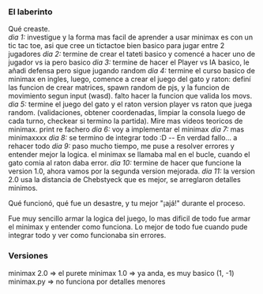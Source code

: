 ### El laberinto 
Qué creaste.  
_dia 1:_ investigue y la forma mas facil de aprender a usar minimax es con un tic tac toe, asi que cree un tictactoe bien basico para jugar entre 2 jugadores
_dia 2:_ termine de crear el tateti basico y comencé a hacer uno de jugador vs ia pero basico
_dia 3:_ termine de hacer el Player vs IA basico, le añadi defensa pero sigue jugando random
_dia 4:_ termine el curso basico de minimax en ingles, luego, comence a crear el juego del gato y raton: definí las funcion de crear matrices, spawn random de pjs, y la funcion de movimiento segun input (wasd). falto hacer la funcion que valida los movs.
_dia 5:_ termine el juego del gato y el raton version player vs raton que juega random. (validaciones, obtener coordenadas, limpiar la consola luego de cada turno, checkear si termino la partida). Mire mas videos teoricos de minimax. print re fachero
_dia 6:_ voy a implementar el minimax
_dia 7:_ mas minimaxxxx
_dia 8:_ se termino de integrar todo :D -- En verdad fallo... a rehacer todo
_dia 9:_ paso mucho tiempo, me puse a resolver errores y entender mejor la logica. el minimax se llamaba mal en el bucle, cuando el gato comia al raton daba error.
_dia 10:_ termine de hacer que funcione la version 1.0, ahora vamos por la segunda version mejorada.
_dia 11:_ la version 2.0 usa la distancia de Chebstyeck que es mejor, se arreglaron detalles minimos. 

Qué funcionó, qué fue un desastre, y tu mejor "¡ajá!" durante el proceso.

Fue muy sencillo armar la logica del juego, lo mas dificil de todo fue armar el minimax y entender como funciona. Lo mejor de todo fue cuando pude integrar todo y ver como funcionaba sin errores. 


### Versiones
minimax 2.0 => el purete
minimax 1.0 => ya anda, es muy basico (1, -1)
minimax.py => no funciona por detalles menores